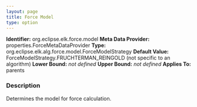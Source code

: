 ```yaml
---
layout: page
title: Force Model
type: option
---
```


**Identifier:** org.eclipse.elk.force.model
**Meta Data Provider:** properties.ForceMetaDataProvider
**Type:** org.eclipse.elk.alg.force.model.ForceModelStrategy
**Default Value:**  ForceModelStrategy.FRUCHTERMAN_REINGOLD  (not specific to an algorithm)
**Lower Bound:** *not defined*
**Upper Bound:** *not defined*
**Applies To:** parents

### Description
Determines the model for force calculation.


